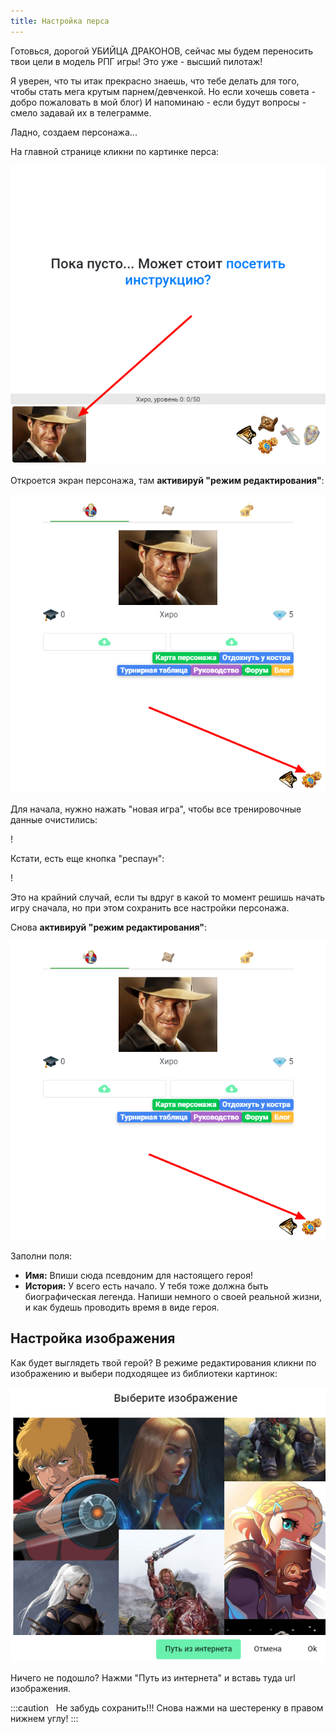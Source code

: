 ```yaml
---
title: Настройка перса
---
```


Готовься, дорогой УБИЙЦА ДРАКОНОВ, сейчас мы будем переносить твои цели в модель РПГ игры! Это уже - высший пилотаж!

Я уверен, что ты итак прекрасно знаешь, что тебе делать для того, чтобы стать мега крутым парнем/девченкой. Но если хочешь совета - добро пожаловать в мой блог) И напоминаю - если будут вопросы - смело задавай их в телеграмме.

Ладно, создаем персонажа...

На главной странице кликни по картинке перса:

![](../../static/img/openPersWindow)

Откроется экран персонажа, там **активируй "режим редактирования"**:

![](../../static/img/persWindow)

Для начала, нужно нажать "новая игра", чтобы все тренировочные данные очистились:

!

Кстати, есть еще кнопка "респаун":

!

Это на крайний случай, если ты вдруг в какой то момент решишь начать игру сначала, но при этом сохранить все настройки персонажа.

Снова **активируй "режим редактирования"**:

![](../../static/img/persWindow)

Заполни поля:

- **Имя:** Впиши сюда псевдоним для настоящего героя!
- **История:** У всего есть начало. У тебя тоже должна быть биографическая легенда. Напиши немного о своей реальной жизни, и как будешь проводить время в виде героя.

## Настройка изображения

Как будет выглядеть твой герой? В режиме редактирования кликни по изображению и выбери подходящее из библиотеки картинок:

![image-20210217104525999](../../static/img/choosePers)

Ничего не подошло? Нажми "Путь из интернета" и вставь туда url изображения.

:::caution &nbsp;
Не забудь сохранить!!! Снова нажми на шестеренку в правом нижнем углу!
:::

